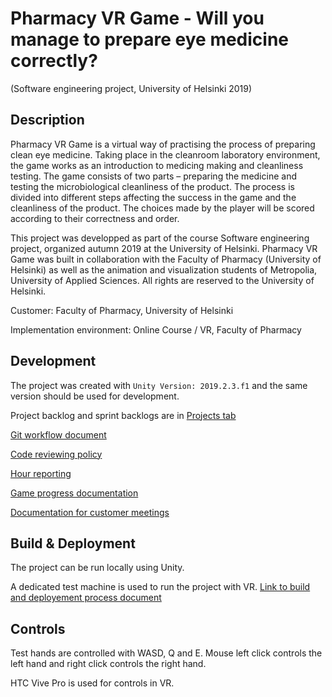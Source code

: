 # Pharmacy VR Game - Will you manage to prepare eye medicine correctly?

(Software engineering project, University of Helsinki 2019)

## Description

Pharmacy VR Game is a virtual way of practising the process of preparing clean eye medicine. Taking place in the cleanroom laboratory environment, the game works as an introduction to medicing making and cleanliness testing. The game consists of two parts – preparing the medicine and testing the microbiological cleanliness of the product. The process is divided into different steps affecting the success in the game and the cleanliness of the product. The choices made by the player will be scored according to their correctness and order.

This project was developped as part of the course Software engineering project, organized autumn 2019 at the University of Helsinki. Pharmacy VR Game was built in collaboration with the Faculty of Pharmacy (University of Helsinki) as well as the animation and visualization students of Metropolia, University of Applied Sciences. All rights are reserved to the University of Helsinki.

Customer: Faculty of Pharmacy, University of Helsinki

Implementation environment: Online Course / VR, Faculty of Pharmacy

## Development

The project was created with `Unity Version: 2019.2.3.f1` and the same version should be used for development.

Project backlog and sprint backlogs are in [Projects tab](https://github.com/ohtuprojekti-farmasia/farmasia-vr/projects)

[Git workflow document](https://github.com/ohtuprojekti-farmasia/farmasia-vr/wiki/Git)

[Code reviewing policy](https://github.com/ohtuprojekti-farmasia/farmasia-vr/wiki/Code-Review)

[Hour reporting](https://docs.google.com/spreadsheets/d/172n3x7qiSKR59cWD9qFkiI0BeyIeioPuUemOGYUafxo)

[Game progress documentation](https://drive.google.com/drive/folders/15dfxnX83RKYnoJctVRlVwDZz04T9ufm9)

[Documentation for customer meetings](https://drive.google.com/drive/folders/1bOcsczs5CZJoa-Yq4EV9SUukr1nqUTt_)

## Build & Deployment

The project can be run locally using Unity.

A dedicated test machine is used to run the project with VR. [Link to build and deployement process document](https://github.com/ohtuprojekti-farmasia/farmasia-vr/wiki/Deployment)

## Controls

Test hands are controlled with WASD, Q and E. Mouse left click controls the left hand and right click controls the right hand.

HTC Vive Pro is used for controls in VR.
